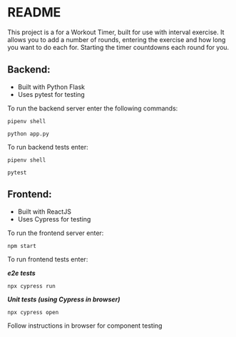 # README

This project is a for a Workout Timer, built for use with interval exercise. It allows you to add a number of rounds, entering the exercise and how long you want to do each for. Starting the timer countdowns each round for you. 

## Backend:

- Built with Python Flask
- Uses pytest for testing 

To run the backend server enter the following commands:

```pipenv shell```

```python app.py```

To run backend tests enter:

```pipenv shell```

```pytest```

## Frontend:

- Built with ReactJS
- Uses Cypress for testing 

To run the frontend server enter:

```npm start```

To run frontend tests enter:

***e2e tests***

```npx cypress run```

***Unit tests (using Cypress in browser)***

```npx cypress open```

Follow instructions in browser for component testing
